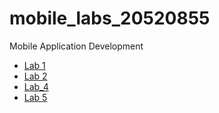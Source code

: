 # mobile_labs_20520855
Mobile Application Development

* [Lab 1](https://github.com/nhwzaan/mobile_labs_20520855/tree/lab_1)
* [Lab 2](https://github.com/nhwzaan/mobile_labs_20520855/tree/lab_2)
* [Lab_4](https://github.com/nhwzaan/mobile_labs_20520855/tree/lab_4)
* [Lab 5](https://github.com/nhwzaan/mobile_labs_20520855/tree/lab_5)
